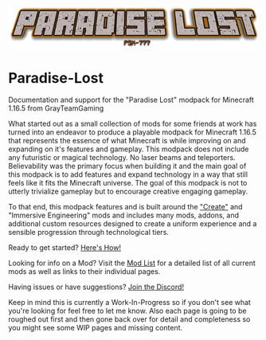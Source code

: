 ![](Resources/Images/Logo.png)

# Paradise-Lost
Documentation and support for the "Paradise Lost" modpack for Minecraft 1.16.5 from GrayTeamGaming

What started out as a small collection of mods for some friends at work has turned into an endeavor to produce a playable modpack for Minecraft 1.16.5 that represents the essence of what Minecraft is while improving on and expanding on it's features and gameplay. This modpack does not include any futuristic or magical technology. No laser beams and teleporters. Believability was the primary focus when building it and the main goal of this modpack is to add features and expand technology in a way that still feels like it fits the Minecraft universe. The goal of this modpack is not to utterly trivialize gameplay but to encourage creative engaging gameplay.

To that end, this modpack features and is built around the ["Create"](https://grayteammods.fandom.com/wiki/Create) and "Immersive Engineering" mods and includes many mods, addons, and additional custom resources designed to create a uniform experience and a sensible progression through technological tiers.

Ready to get started? [Here's How!](https://grayteammods.fandom.com/wiki/Getting_Started)  

Looking for info on a Mod? Visit the [Mod List](https://grayteammods.fandom.com/wiki/Mod_List) for a detailed list of all current mods as well as links to their individual pages.

Having issues or have suggestions? [Join the Discord!](https://discord.gg/zyxQYunwvZ)

Keep in mind this is currently a Work-In-Progress so if you don't see what you're looking for feel free to let me know. Also each page is going to be roughed out first and then gone back over for detail and completeness so you might see some WIP pages and missing content.

